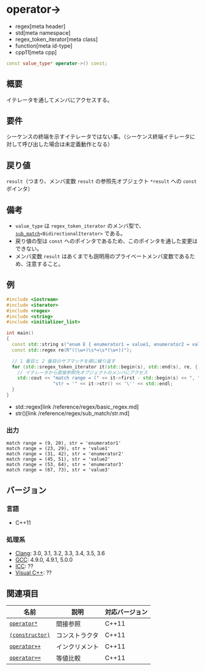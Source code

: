 # operator->
* regex[meta header]
* std[meta namespace]
* regex_token_iterator[meta class]
* function[meta id-type]
* cpp11[meta cpp]

```cpp
const value_type* operator->() const;
```

## 概要
イテレータを通してメンバにアクセスする。


## 要件
シーケンスの終端を示すイテレータではない事。（シーケンス終端イテレータに対して呼び出した場合は未定義動作となる）


## 戻り値
`result`（つまり、メンバ変数 `result` の参照先オブジェクト `*result` への `const` ポインタ）


## 備考
- `value_type` は `regex_token_iterator` のメンバ型で、[`sub_match`](../sub_match.md)`<BidirectionalIterator>` である。
- 戻り値の型は `const` へのポインタであるため、このポインタを通した変更はできない。
- メンバ変数 `result` はあくまでも説明用のプライベートメンバ変数であるため、注意すること。


## 例
```cpp example
#include <iostream>
#include <iterator>
#include <regex>
#include <string>
#include <initializer_list>

int main()
{
  const std::string s("enum E { enumerator1 = value1, enumerator2 = value2, enumerator3 = value3, };");
  const std::regex re(R"((\w+)\s*=\s*(\w+))");

  // 1 番目と 2 番目のサブマッチを順に繰り返す
  for (std::sregex_token_iterator it(std::begin(s), std::end(s), re, { 1, 2 }), end; it != end; ++it) {
    // イテレータから直接参照先オブジェクトのメンバにアクセス
    std::cout << "match range = (" << it->first - std::begin(s) << ", " << it->second - std::begin(s) << "), "
                 "str = '" << it->str() << '\'' << std::endl;
  }
}
```
* std::regex[link /reference/regex/basic_regex.md]
* str()[link /reference/regex/sub_match/str.md]

### 出力
```
match range = (9, 20), str = 'enumerator1'
match range = (23, 29), str = 'value1'
match range = (31, 42), str = 'enumerator2'
match range = (45, 51), str = 'value2'
match range = (53, 64), str = 'enumerator3'
match range = (67, 73), str = 'value3'
```


## バージョン
### 言語
- C++11

### 処理系
- [Clang](/implementation.md#clang): 3.0, 3.1, 3.2, 3.3, 3.4, 3.5, 3.6
- [GCC](/implementation.md#gcc): 4.9.0, 4.9.1, 5.0.0
- [ICC](/implementation.md#icc): ??
- [Visual C++](/implementation.md#visual_cpp): ??


## 関連項目
| 名前                                       | 説明           | 対応バージョン |
|--------------------------------------------|----------------|----------------|
| [`operator*`](op_deref.md)                 | 間接参照       | C++11          |
| [`(constructor)`](op_constructor.md) | コンストラクタ | C++11          |
| [`operator++`](op_increment.md)            | インクリメント | C++11          |
| [`operator==`](op_equal.md)                | 等値比較       | C++11          |
